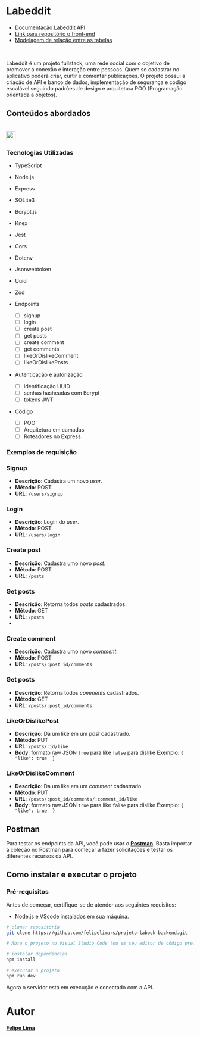 # Labeddit

- [Documentação Labeddit API](https://documenter.getpostman.com/view/28315812/2s9YeHbBMQ)
- [Link para repositório o front-end](https://github.com/felipelimars/labeddit-frontend)
- [Modelagem de relação entre as tabelas](https://github.com/felipelimars/labeddit-backend/blob/main/src/assets/modelagem%20-%20co%CC%81pia.png)

<br>

Labeddit é um projeto fullstack, uma rede social com o objetivo de promover a conexão e interação entre pessoas. Quem se cadastrar no aplicativo poderá criar, curtir e comentar publicações.
O projeto possui a criação de API e banco de dados, implementação de segurança e código escalável seguindo padrões de design e arquitetura POO (Programação orientada a objetos).

## Conteúdos abordados
<p align="left">
<br>
  <a href="https://skillicons.dev">
    <img src="https://skillicons.dev/icons?i=postman,nodejs,typescript,express,sqlite,mysql,jest,zod,knex" style="height: 25px;"/>
  </a>
</p>

### Tecnologias Utilizadas

- TypeScript
- Node.js
- Express
- SQLite3
- Bcrypt.js
- Knex
- Jest
- Cors
- Dotenv
- Jsonwebtoken
- Uuid
- Zod

- Endpoints
  
    - [ ]  signup
    - [ ]  login
    - [ ]  create post
    - [ ]  get posts
    - [ ]  create comment
    - [ ]  get comments
    - [ ]  likeOrDislikeComment
    - [ ]  likeOrDislikePosts

- Autenticação e autorização
    - [ ]  identificação UUID
    - [ ]  senhas hasheadas com Bcrypt
    - [ ]  tokens JWT
 
 - Código
    - [ ]  POO
    - [ ]  Arquitetura em camadas
    - [ ]  Roteadores no Express

### Exemplos de requisição

### Signup

- **Descrição**: Cadastra um novo _user_.
- **Método**: POST
- **URL**: `/users/signup`

### Login

- **Descrição**: Login do _user_.
- **Método**: POST
- **URL**: `/users/login`

### Create post

- **Descrição**: Cadastra umo novo _post_.
- **Método**: POST
- **URL**: `/posts`

### Get posts

- **Descrição**: Retorna todos _posts_ cadastrados.
- **Método**: GET
- **URL**: `/posts`
- 
### Create comment

- **Descrição**: Cadastra umo novo _comment_.
- **Método**: POST
- **URL**: `/posts/:post_id/comments`

### Get posts

- **Descrição**: Retorna todos _comments_ cadastrados.
- **Método**: GET
- **URL**: `/posts/:post_id/comments`

### LikeOrDislikePost

- **Descrição**: Da um like em um _post_ cadastrado.
- **Método**: PUT
- **URL**: `/posts/:id/like`
- **Body**: formato raw JSON `true` para like `false` para dislike
Exemplo:
`{
    "like": true 
}`

### LikeOrDislikeComment

- **Descrição**: Da um like em um _comment_ cadastrado.
- **Método**: PUT
- **URL**: `/posts/:post_id/comments/:comment_id/like`
- **Body**: formato raw JSON `true` para like `false` para dislike
Exemplo:
`{
    "like": true 
}`


## Postman

Para testar os endpoints da API, você pode usar o [**Postman**](https://documenter.getpostman.com/view/28315812/2s9YC8xBvZ). Basta importar a coleção no Postman para começar a fazer solicitações e testar os diferentes recursos da API.

## Como instalar e executar o projeto

### Pré-requisitos

Antes de começar, certifique-se de atender aos seguintes requisitos:

- Node.js e VScode instalados em sua máquina.


```bash / terminal
# clonar repositório
git clone https://github.com/felipelimars/projeto-labook-backend.git

# Abra o projeto no Visual Studio Code (ou em seu editor de código preferido).

# instalar dependências
npm install

# executar o projeto
npm run dev
```

Agora o servidor está em execução e conectado com a API.

# Autor

[**Felipe Lima**](https://www.linkedin.com/in/felipelimars)

